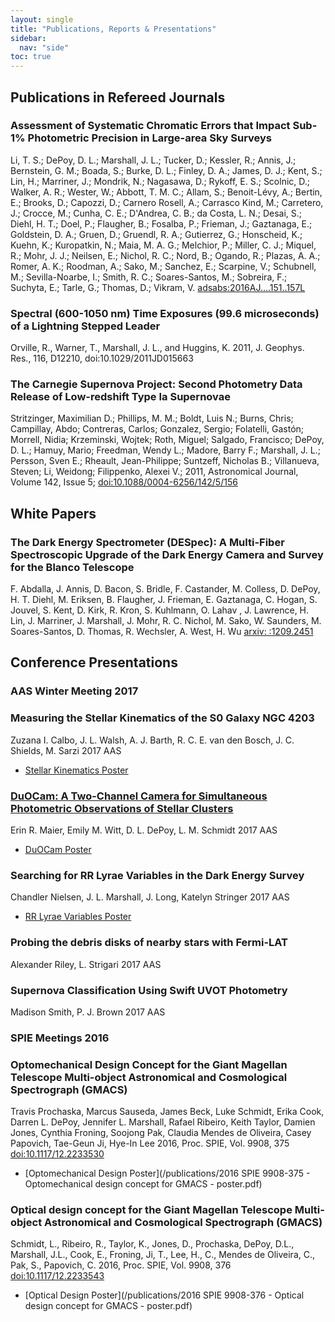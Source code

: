 ```yaml
---
layout: single
title: "Publications, Reports & Presentations"
sidebar:
  nav: "side"
toc: true
---
```

## Publications in Refereed Journals
### Assessment of Systematic Chromatic Errors that Impact Sub-1% Photometric Precision in Large-area Sky Surveys  
Li, T. S.; DePoy, D. L.; Marshall, J. L.; Tucker, D.; Kessler, R.; Annis, J.; Bernstein, G. M.; Boada, S.; Burke, D. L.; Finley, D. A.; James, D. J.; Kent, S.; Lin, H.; Marriner, J.; Mondrik, N.; Nagasawa, D.; Rykoff, E. S.; Scolnic, D.; Walker, A. R.; Wester, W.; Abbott, T. M. C.; Allam, S.; Benoit-Lévy, A.; Bertin, E.; Brooks, D.; Capozzi, D.; Carnero Rosell, A.; Carrasco Kind, M.; Carretero, J.; Crocce, M.; Cunha, C. E.; D'Andrea, C. B.; da Costa, L. N.; Desai, S.; Diehl, H. T.; Doel, P.; Flaugher, B.; Fosalba, P.; Frieman, J.; Gaztanaga, E.; Goldstein, D. A.; Gruen, D.; Gruendl, R. A.; Gutierrez, G.; Honscheid, K.; Kuehn, K.; Kuropatkin, N.; Maia, M. A. G.; Melchior, P.; Miller, C. J.; Miquel, R.; Mohr, J. J.; Neilsen, E.; Nichol, R. C.; Nord, B.; Ogando, R.; Plazas, A. A.; Romer, A. K.; Roodman, A.; Sako, M.; Sanchez, E.; Scarpine, V.; Schubnell, M.; Sevilla-Noarbe, I.; Smith, R. C.; Soares-Santos, M.; Sobreira, F.; Suchyta, E.; Tarle, G.; Thomas, D.; Vikram, V. [adsabs:2016AJ....151..157L](http://adsabs.harvard.edu/abs/2016AJ....151..157L)

### Spectral (600-1050 nm) Time Exposures (99.6 microseconds) of a Lightning Stepped Leader    
Orville, R., Warner, T., Marshall, J. L., and Huggins, K. 2011, J. Geophys. Res., 116, D12210, doi:10.1029/2011JD015663

### The Carnegie Supernova Project: Second Photometry Data Release of Low-redshift Type Ia Supernovae  
Stritzinger, Maximilian D.; Phillips, M. M.; Boldt, Luis N.; Burns, Chris; Campillay, Abdo; Contreras, Carlos; Gonzalez, Sergio; Folatelli, Gastón; Morrell, Nidia; Krzeminski, Wojtek; Roth, Miguel; Salgado, Francisco; DePoy, D. L.; Hamuy, Mario; Freedman, Wendy L.; Madore, Barry F.; Marshall, J. L.; Persson, Sven E.; Rheault, Jean-Philippe; Suntzeff, Nicholas B.; Villanueva, Steven; Li, Weidong; Filippenko, Alexei V.; 2011, Astronomical Journal, Volume 142, Issue 5; [doi:10.1088/0004-6256/142/5/156](http://iopscience.iop.org/1538-3881/142/5/156/)

## White Papers
### <a href="http://instrumentation.tamu.edu/publications/DES_WhitePaper_Abdalla_2012.pdf" style="text-decoration:none">The Dark Energy Spectrometer (DESpec): A Multi-Fiber Spectroscopic Upgrade of the Dark Energy Camera and Survey for the Blanco Telescope</a>
F. Abdalla, J. Annis, D. Bacon, S. Bridle, F. Castander, M. Colless, D. DePoy, H. T. Diehl, M. Eriksen, B. Flaugher, J. Frieman, E. Gaztanaga, C. Hogan, S. Jouvel, S. Kent, D. Kirk, R. Kron, S. Kuhlmann, O. Lahav , J. Lawrence, H. Lin, J. Marriner, J. Marshall, J. Mohr, R. C. Nichol, M. Sako, W. Saunders, M. Soares-Santos, D. Thomas, R. Wechsler, A. West, H. Wu [arxiv: :1209.2451](http://arxiv.org/abs/1209.2451)

## Conference Presentations
### AAS Winter Meeting 2017
### <a href="/publications/Stellar_Kinematics_AAS2017_Calbo_abstract.pdf" style="text-decoration:none">Measuring the Stellar Kinematics of the S0 Galaxy NGC 4203</a>
Zuzana I. Calbo, J. L. Walsh, A. J. Barth, R. C. E. van den Bosch, J. C. Shields, M. Sarzi 2017 AAS  
- [Stellar Kinematics Poster](/publications/Stellar_Kinematics_AAS2017_Calbo_poster.pdf)  

### <a href="/publications/DuOCam_AAS2017_Witt&Maier_abstract.pdf">DuOCam: A Two-Channel Camera for Simultaneous Photometric Observations of Stellar Clusters</a>
Erin R. Maier, Emily M. Witt, D. L. DePoy, L. M. Schmidt 2017 AAS
- [DuOCam Poster](/publications/DuOCam_AAS2017_Witt&Maier_poster.pdf)

### <a href="/publications/RR_Lyrae_Variables_AAS2017_Nielsen_abstract.pdf" style="text-decoration:none">Searching for RR Lyrae Variables in the Dark Energy Survey</a>
Chandler Nielsen, J. L. Marshall, J. Long, Katelyn Stringer 2017 AAS
- [RR Lyrae Variables Poster](/publications/RR_Lyrae_Variables_AAS2017_Nielsen_poster.pdf)  

### <a href="/publications/Fermi-LAT_AAS2017_Riley_abstract.pdf" style="text-decoration:none">Probing the debris disks of nearby stars with Fermi-LAT</a>
Alexander Riley, L. Strigari 2017 AAS

### <a href="/publications/Swift_UVOT_Photometry_AAS2017_Smith_abstract.pdf" style="text-decoration:none">Supernova Classification Using Swift UVOT Photometry</a>
Madison Smith, P. J. Brown 2017 AAS

### SPIE Meetings 2016
### <a href="/publications/2016 SPIE 9908-375 - Optomechanical design concept for GMACS - paper.pdf" style="text-decoration:none">Optomechanical Design Concept for the Giant Magellan Telescope Multi-object Astronomical and Cosmological Spectrograph (GMACS)</a>
Travis Prochaska, Marcus Sauseda, James Beck, Luke Schmidt, Erika Cook, Darren L. DePoy, Jennifer L. Marshall, Rafael Ribeiro, Keith Taylor, Damien Jones, Cynthia Froning, Soojong Pak, Claudia Mendes de Oliveira, Casey Papovich, Tae-Geun Ji, Hye-In Lee 2016, Proc. SPIE, Vol. 9908, 375 [doi:10.1117/12.2233530](http://proceedings.spiedigitallibrary.org/proceeding.aspx?articleid=2544362)
- [Optomechanical Design Poster](/publications/2016 SPIE 9908-375 - Optomechanical design concept for GMACS - poster.pdf)

### <a href="/publications/2016 SPIE 9908-376 - Optical design concept for GMACS - paper.pdf" style="text-decoration:none">Optical design concept for the Giant Magellan Telescope Multi-object Astronomical and Cosmological Spectrograph (GMACS)</a>
Schmidt, L., Ribeiro, R., Taylor, K., Jones, D., Prochaska, DePoy, D.L., Marshall, J.L., Cook, E., Froning, Ji, T., Lee, H., C., Mendes de Oliveira, C., Pak, S., Papovich, C. 2016, Proc. SPIE, Vol. 9908, 376 [doi:10.1117/12.2233543](http://proceedings.spiedigitallibrary.org/proceeding.aspx?articleid=2544363)
- [Optical Design Poster](/publications/2016 SPIE 9908-376 - Optical design concept for GMACS - poster.pdf)
